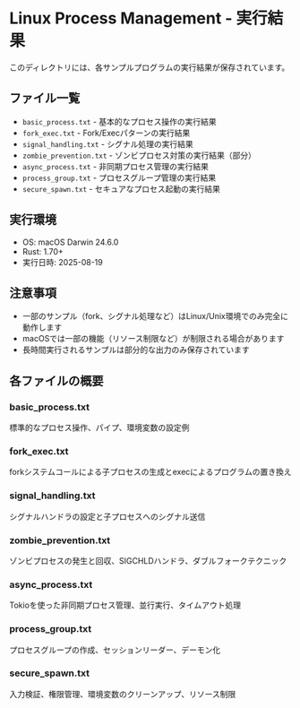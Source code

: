 # Linux Process Management - 実行結果

このディレクトリには、各サンプルプログラムの実行結果が保存されています。

## ファイル一覧

- `basic_process.txt` - 基本的なプロセス操作の実行結果
- `fork_exec.txt` - Fork/Execパターンの実行結果
- `signal_handling.txt` - シグナル処理の実行結果
- `zombie_prevention.txt` - ゾンビプロセス対策の実行結果（部分）
- `async_process.txt` - 非同期プロセス管理の実行結果
- `process_group.txt` - プロセスグループ管理の実行結果
- `secure_spawn.txt` - セキュアなプロセス起動の実行結果

## 実行環境

- OS: macOS Darwin 24.6.0
- Rust: 1.70+
- 実行日時: 2025-08-19

## 注意事項

- 一部のサンプル（fork、シグナル処理など）はLinux/Unix環境でのみ完全に動作します
- macOSでは一部の機能（リソース制限など）が制限される場合があります
- 長時間実行されるサンプルは部分的な出力のみ保存されています

## 各ファイルの概要

### basic_process.txt
標準的なプロセス操作、パイプ、環境変数の設定例

### fork_exec.txt
forkシステムコールによる子プロセスの生成とexecによるプログラムの置き換え

### signal_handling.txt
シグナルハンドラの設定と子プロセスへのシグナル送信

### zombie_prevention.txt
ゾンビプロセスの発生と回収、SIGCHLDハンドラ、ダブルフォークテクニック

### async_process.txt
Tokioを使った非同期プロセス管理、並行実行、タイムアウト処理

### process_group.txt
プロセスグループの作成、セッションリーダー、デーモン化

### secure_spawn.txt
入力検証、権限管理、環境変数のクリーンアップ、リソース制限